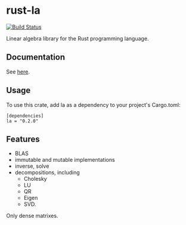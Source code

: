 # rust-la

[![Build Status](https://travis-ci.org/xasmx/rust-la.svg?branch=master)](https://travis-ci.org/xasmx/rust-la)

Linear algebra library for the Rust programming language.

## Documentation

See [here](http://xasmx.github.io/rust-la/doc/la/index.html).

## Usage

To use this crate, add la as a dependency to your project's Cargo.toml:

```
[dependencies]
la = "0.2.0"
```

## Features

* BLAS
* immutable and mutable implementations
* inverse, solve
* decompositions, including
  * Cholesky
  * LU
  * QR
  * Eigen
  * SVD.

Only dense matrixes.

